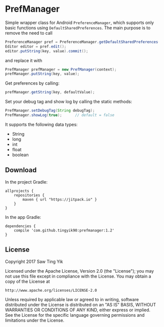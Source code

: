 # PrefManager
Simple wrapper class for Android `PreferenceManager`, which supports only basic functions using `DefaultSharedPreferences`.
The main purpose is to remove the need to call
```Java 
PreferenceManager pref = PreferenceManager.getDefaultSharedPreferences(context.getApplicationContext());
Editor editor = pref.edit();
editor.putString(key, value).commit();
```

and replace it with 
```Java
PrefManager prefManager = new PrefManager(context);
prefManager.putString(key, value);
```

Get preferences by calling:
```Java
prefManager.getString(key, defaultValue);
```

Set your debug tag and show log by calling the static methods:
```Java
PrefManager.setDebugTag(String debugTag);
PrefManager.showLog(true);      // default = false
```

It supports the following data types:
- String 
- long
- int
- float
- boolean

## Download
In the project Gradle:
```Gradle
allprojects {
    repositories {
        maven { url "https://jitpack.io" }
    }
}
```

In the app Gradle:
```Gradle
dependencies {
    compile 'com.github.tingyik90:prefmanager:1.2'
}
```

## License
Copyright 2017 Saw Ting Yik

Licensed under the Apache License, Version 2.0 (the "License");
you may not use this file except in compliance with the License.
You may obtain a copy of the License at

    http://www.apache.org/licenses/LICENSE-2.0

Unless required by applicable law or agreed to in writing, software
distributed under the License is distributed on an "AS IS" BASIS,
WITHOUT WARRANTIES OR CONDITIONS OF ANY KIND, either express or implied.
See the License for the specific language governing permissions and
limitations under the License.
